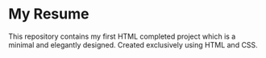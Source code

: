 # My Resume
This repository contains my first HTML completed project which is a minimal and elegantly designed. Created exclusively using HTML and CSS. 
